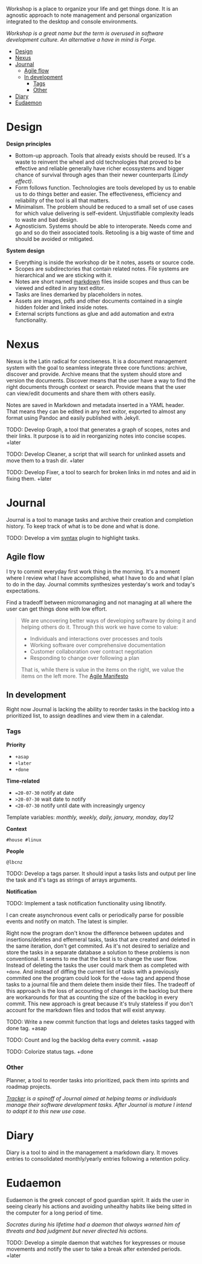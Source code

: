 Workshop is a place to organize your life and get things done. It is an agnostic approach to note management and personal organization integrated to the desktop and console environments.

*Workshop is a great name but the term is overused in software development culture. An alternative a have in mind is Forge.*


<!-- TOC GitLab -->

- [Design](#design)
- [Nexus](#nexus)
- [Journal](#journal)
	- [Agile flow](#agile-flow)
	- [In development](#in-development)
		- [Tags](#tags)
		- [Other](#other)
- [Diary](#diary)
- [Eudaemon](#eudaemon)

<!-- /TOC -->

# Design
**Design principles**

- Bottom-up approach. Tools that already exists should be reused. It's a waste to reinvent the wheel and old technologies that proved to be effective and reliable generally have richer ecossystems and bigger chance of survival through ages than their newer counterparts *(Lindy effect)*.
- Form follows function. Technologies are tools developed by us to enable us to do things better and easier. The effectiveness, efficiency and reliability of the tool is all that matters.
- Minimalism. The problem should be reduced to a small set of use cases for which value delivering is self-evident. Unjustifiable complexity leads to waste and bad design.
- Agnosticism. Systems should be able to interoperate. Needs come and go and so do their associated tools. Retooling is a big waste of time and should be avoided or mitigated.

**System design**

- Everything is inside the workshop dir be it notes, assets or source code.
- Scopes are subdirectories that contain related notes. File systems are hierarchical and we are sticking with it.
- Notes are short named [markdown](markdown.md) files inside scopes and thus can be viewed and edited in any text editor.
- Tasks are lines demarked by placeholders in notes. 
- Assets are images, pdfs and other documents contained in a single hidden folder and linked inside notes.
- External scripts functions as glue and add automation and extra functionality.

# Nexus
Nexus is the Latin radical for conciseness. It is a document management system with the goal to seamless integrate three core functions: archive, discover and provide. Archive means that the system should store and version the documents. Discover means that the user have a way to find the right documents through context or search. Provide means that the user can view/edit documents and share them with others easily.

Notes are saved in Markdown and metadata inserted in a YAML header. That means they can be edited in any text exitor, exported to almost any format using Pandoc and easily published with Jekyll.

TODO: Develop Graph, a tool that generates a graph of scopes, notes and their links. It purpose is to aid in reorganizing notes into concise scopes. +later

TODO: Develop Cleaner, a script that will search for unlinked assets and move them to a trash dir. +later

TODO: Develop Fixer, a tool to search for broken links in md notes and aid in fixing them. +later

# Journal
Journal is a tool to manage tasks and archive their creation and completion history. To keep track of what is to be done and what is done.

TODO: Develop a vim [syntax](http://vimdoc.sourceforge.net/htmldoc/options.html#'syntax') plugin to highlight tasks.

## Agile flow
I try to commit everyday first work thing in the morning. It's a moment where I review what I have accomplished, what I have to do and what I plan to do in the day. Journal commits synthesizes yesterday's work and today's expectations.

Find a tradeoff between micromanaging and not managing at all where the user can get things done with low effort. 

>We are uncovering better ways of developing software by doing it and helping others do it. Through this work we have come to value:
>
>- Individuals and interactions over processes and tools
>- Working software over comprehensive documentation
>- Customer collaboration over contract negotiation
>- Responding to change over following a plan
>
>That is, while there is value in the items on the right, we value the items on the left more.
The [Agile Manifesto](https://agilemanifesto.org)

## In development
Right now Journal is lacking the ability to reorder tasks in the backlog into a prioritized list, to assign deadlines and view them in a calendar.

### Tags
**Priority**
- `+asap`
- `+later`
- `+done`

**Time-related**
- `=20-07-30` notify at date
- `>20-07-30` wait date to notify
- `<20-07-30` notify until date with increasingly urgency

Template variables: *monthly, weekly, daily, january, monday, day12* 

**Context**

`#house #linux`

**People**

`@lbcnz`

TODO: Develop a tags parser. It should input a tasks lists and output per line the task and it's tags as strings of arrays arguments.

**Notification**

TODO: Implement a task notification functionality using libnotify.

I can create asynchronous event calls or periodically parse for possible events and notify on match. The latest is simpler. 

Right now the program don't know the difference between updates and insertions/deletes and effemeral tasks, tasks that are created and deleted in the same iteration, don't get commited. As it's not desired to serialize and store the tasks in a separate database a solution to these problems is non conventional. It seems to me that the best is to change the user flow. Instead of deleting the tasks the user could mark them as completed with `+done`. And instead of diffing the current list of tasks with a previously commited one the program could look for the `+done` tag and append those tasks to a journal file and them delete them inside their files. The tradeoff of this approach is the loss of accounting of changes in the backlog but there are workarounds for that as counting the size of the backlog in every commit. This new approach is great because it's truly stateless if you don't account for the markdown files and todos that will exist anyway.

TODO: Write a new commit function that logs and deletes tasks tagged with done tag. +asap

TODO: Count and log the backlog delta every commit. +asap 

TODO: Colorize status tags. +done

### Other
Planner, a tool to reorder tasks into prioritized, pack them into sprints and roadmap projects.

*[Tracker](tracker.md) is a spinoff of Journal aimed at helping teams or individuals manage their software development tasks. After Journal is mature I intend to adapt it to this new use case.*

# Diary
Diary is a tool to aind in the management a markdown diary. It moves entries to consolidated monthly/yearly entries following a retention policy.

# Eudaemon
Eudaemon is the greek concept of good guardian spirit. It aids the user in seeing clearly his actions and avoiding unhealthy habits like being sitted in the computer for a long period of time.

*Socrates during his lifetime had a daemon that always warned him of threats and bad judgment but never directed his actions.* 

TODO: Develop a simple daemon that watches for keypresses or mouse movements and notify the user to take a break after extended periods. +later

